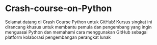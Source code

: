 # Crash-course-on-Python
Selamat datang di Crash Course Python untuk GitHub! Kursus singkat ini dirancang khusus untuk membantu pemula dan pengembang yang ingin menguasai Python dan memahami cara menggunakan GitHub sebagai platform kolaborasi pengembangan perangkat lunak

